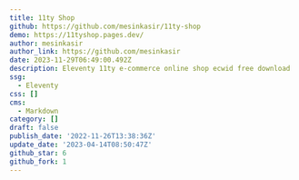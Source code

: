 ```yaml
---
title: 11ty Shop
github: https://github.com/mesinkasir/11ty-shop
demo: https://11tyshop.pages.dev/
author: mesinkasir
author_link: https://github.com/mesinkasir
date: 2023-11-29T06:49:00.492Z
description: Eleventy 11ty e-commerce online shop ecwid free download
ssg:
  - Eleventy
css: []
cms:
  - Markdown
category: []
draft: false
publish_date: '2022-11-26T13:38:36Z'
update_date: '2023-04-14T08:50:47Z'
github_star: 6
github_fork: 1
---
```

